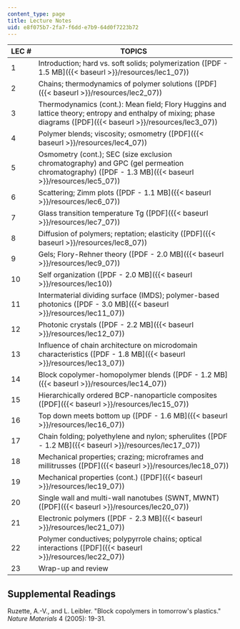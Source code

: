```yaml
---
content_type: page
title: Lecture Notes
uid: e8f075b7-2fa7-f6dd-e7b9-64d0f7223b72
---
```


| LEC # | TOPICS |
| --- | --- |
| 1 | Introduction; hard vs. soft solids; polymerization ([PDF - 1.5 MB]({{< baseurl >}}/resources/lec1_07)) |
| 2 | Chains; thermodynamics of polymer solutions ([PDF]({{< baseurl >}}/resources/lec2_07)) |
| 3 | Thermodynamics (cont.): Mean field; Flory Huggins and lattice theory; entropy and enthalpy of mixing; phase diagrams ([PDF]({{< baseurl >}}/resources/lec3_07)) |
| 4 | Polymer blends; viscosity; osmometry ([PDF]({{< baseurl >}}/resources/lec4_07)) |
| 5 | Osmometry (cont.); SEC (size exclusion chromatography) and GPC (gel permeation chromatography) ([PDF - 1.3 MB]({{< baseurl >}}/resources/lec5_07)) |
| 6 | Scattering; Zimm plots ([PDF - 1.1 MB]({{< baseurl >}}/resources/lec6_07)) |
| 7 | Glass transition temperature Tg ([PDF]({{< baseurl >}}/resources/lec7_07)) |
| 8 | Diffusion of polymers; reptation; elasticity ([PDF]({{< baseurl >}}/resources/lec8_07)) |
| 9 | Gels; Flory-Rehner theory ([PDF - 2.0 MB]({{< baseurl >}}/resources/lec9_07)) |
| 10 | Self organization ([PDF - 2.0 MB]({{< baseurl >}}/resources/lec10)) |
| 11 | Intermaterial dividing surface (IMDS); polymer-based photonics ([PDF - 3.0 MB]({{< baseurl >}}/resources/lec11_07)) |
| 12 | Photonic crystals ([PDF - 2.2 MB]({{< baseurl >}}/resources/lec12_07)) |
| 13 | Influence of chain architecture on microdomain characteristics ([PDF - 1.8 MB]({{< baseurl >}}/resources/lec13_07)) |
| 14 | Block copolymer-homopolymer blends ([PDF - 1.2 MB]({{< baseurl >}}/resources/lec14_07)) |
| 15 | Hierarchically ordered BCP-nanoparticle composites ([PDF]({{< baseurl >}}/resources/lec15_07)) |
| 16 | Top down meets bottom up ([PDF - 1.6 MB]({{< baseurl >}}/resources/lec16_07)) |
| 17 | Chain folding; polyethylene and nylon; spherulites ([PDF - 1.2 MB]({{< baseurl >}}/resources/lec17_07)) |
| 18 | Mechanical properties; crazing; microframes and millitrusses ([PDF]({{< baseurl >}}/resources/lec18_07)) |
| 19 | Mechanical properties (cont.) ([PDF]({{< baseurl >}}/resources/lec19_07)) |
| 20 | Single wall and multi-wall nanotubes (SWNT, MWNT) ([PDF]({{< baseurl >}}/resources/lec20_07)) |
| 21 | Electronic polymers ([PDF - 2.3 MB]({{< baseurl >}}/resources/lec21_07)) |
| 22 | Polymer conductives; polypyrrole chains; optical interactions ([PDF]({{< baseurl >}}/resources/lec22_07)) |
| 23 | Wrap-up and review 

  

Supplemental Readings
---------------------

Ruzette, A.-V., and L. Leibler. "Block copolymers in tomorrow's plastics." _Nature Materials_ 4 (2005): 19-31.